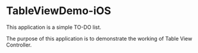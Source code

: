 # TableViewDemo-iOS
This application is a simple TO-DO list.

The purpose of this application is to demonstrate the working of Table View Controller.

